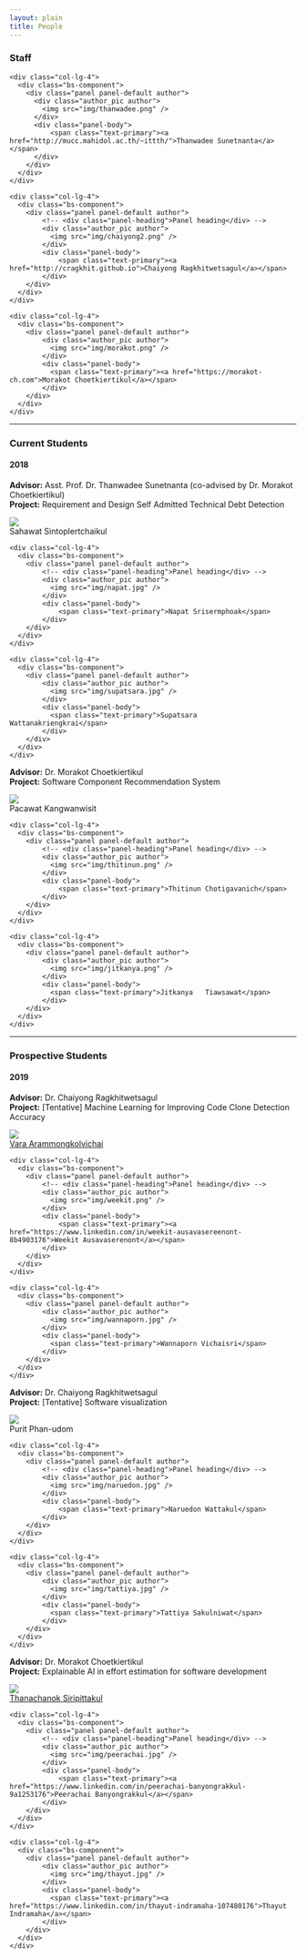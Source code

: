 ```yaml
---
layout: plain
title: People
---
```


### Staff
<div class="row">

    <div class="col-lg-4">
      <div class="bs-component">
        <div class="panel panel-default author">
          <div class="author_pic author">
            <img src="img/thanwadee.png" />
          </div>
          <div class="panel-body">
              <span class="text-primary"><a href="http://mucc.mahidol.ac.th/~ittth/">Thanwadee Sunetnanta</a></span>
          </div>
        </div>
      </div>
    </div>

    <div class="col-lg-4">
      <div class="bs-component">
        <div class="panel panel-default author">
            <!-- <div class="panel-heading">Panel heading</div> -->
            <div class="author_pic author">
              <img src="img/chaiyong2.png" />
            </div>
            <div class="panel-body">
                <span class="text-primary"><a href="http://cragkhit.github.io">Chaiyong Ragkhitwetsagul</a></span>
            </div>
        </div>
      </div>
    </div>

    <div class="col-lg-4">
      <div class="bs-component">
        <div class="panel panel-default author">
            <div class="author_pic author">
              <img src="img/morakot.png" />
            </div>
            <div class="panel-body">
              <span class="text-primary"><a href="https://morakot-ch.com">Morakot Choetkiertikul</a></span>
            </div>
        </div>
      </div>
    </div>

</div>

---

### Current Students
#### 2018
<div class="row">
    <div class="col-md-12">
      <p>
      <b>Advisor:</b> Asst. Prof. Dr. Thanwadee Sunetnanta (co-advised by Dr. Morakot Choetkiertikul)<br />
      <b>Project:</b> Requirement and Design Self Admitted Technical Debt Detection
      </p>
    </div>
    <div class="col-lg-4">
      <div class="bs-component">
        <div class="panel panel-default author">
          <div class="author_pic author">
            <img src="img/sahawat.jpg" />
          </div>
          <div class="panel-body">
              <span class="text-primary">Sahawat Sintoplertchaikul</span>
          </div>
        </div>
      </div>
    </div>

    <div class="col-lg-4">
      <div class="bs-component">
        <div class="panel panel-default author">
            <!-- <div class="panel-heading">Panel heading</div> -->
            <div class="author_pic author">
              <img src="img/napat.jpg" />
            </div>
            <div class="panel-body">
                <span class="text-primary">Napat Srisermphoak</span>
            </div>
        </div>
      </div>
    </div>

    <div class="col-lg-4">
      <div class="bs-component">
        <div class="panel panel-default author">
            <div class="author_pic author">
              <img src="img/supatsara.jpg" />
            </div>
            <div class="panel-body">
              <span class="text-primary">Supatsara Wattanakriengkrai</span>
            </div>
        </div>
      </div>
    </div>
</div>

<div class="row">
    <div class="col-md-12">
      <p>
      <b>Advisor:</b> Dr. Morakot Choetkiertikul<br />
      <b>Project:</b> Software Component Recommendation System
      </p>
    </div>
    <div class="col-lg-4">
      <div class="bs-component">
        <div class="panel panel-default author">
          <div class="author_pic author">
            <img src="img/pacawat.png" />
          </div>
          <div class="panel-body">
              <span class="text-primary">Pacawat Kangwanwisit</span>
          </div>
        </div>
      </div>
    </div>

    <div class="col-lg-4">
      <div class="bs-component">
        <div class="panel panel-default author">
            <!-- <div class="panel-heading">Panel heading</div> -->
            <div class="author_pic author">
              <img src="img/thitinun.png" />
            </div>
            <div class="panel-body">
                <span class="text-primary">Thitinun Chotigavanich</span>
            </div>
        </div>
      </div>
    </div>

    <div class="col-lg-4">
      <div class="bs-component">
        <div class="panel panel-default author">
            <div class="author_pic author">
              <img src="img/jitkanya.png" />
            </div>
            <div class="panel-body">
              <span class="text-primary">Jitkanya	Tiawsawat</span>
            </div>
        </div>
      </div>
    </div>
</div>

---

### Prospective Students
#### 2019
<div class="row">
    <div class="col-md-12">
      <p>
      <b>Advisor:</b> Dr. Chaiyong Ragkhitwetsagul<br />
      <b>Project:</b> [Tentative] Machine Learning for Improving Code Clone Detection Accuracy
      </p>
    </div>
    <div class="col-lg-4">
      <div class="bs-component">
        <div class="panel panel-default author">
          <div class="author_pic author">
            <img src="img/vara.jpg" />
          </div>
          <div class="panel-body">
              <span class="text-primary"><a href="https://www.linkedin.com/in/vara-arammongkolvichai-046234176/">Vara Arammongkolvichai</a></span>
          </div>
        </div>
      </div>
    </div>

    <div class="col-lg-4">
      <div class="bs-component">
        <div class="panel panel-default author">
            <!-- <div class="panel-heading">Panel heading</div> -->
            <div class="author_pic author">
              <img src="img/weekit.png" />
            </div>
            <div class="panel-body">
                <span class="text-primary"><a href="https://www.linkedin.com/in/weekit-ausavasereenont-8b4903176">Weekit Ausavaserenont</a></span>
            </div>
        </div>
      </div>
    </div>

    <div class="col-lg-4">
      <div class="bs-component">
        <div class="panel panel-default author">
            <div class="author_pic author">
              <img src="img/wannaporn.jpg" />
            </div>
            <div class="panel-body">
              <span class="text-primary">Wannaporn Vichaisri</span>
            </div>
        </div>
      </div>
    </div>
</div>

<div class="row">
    <div class="col-md-12">
      <p>
      <b>Advisor:</b> Dr. Chaiyong Ragkhitwetsagul<br />
      <b>Project:</b> [Tentative] Software visualization
      </p>
    </div>
    <div class="col-lg-4">
      <div class="bs-component">
        <div class="panel panel-default author">
          <div class="author_pic author">
            <img src="img/purit.jpg" />
          </div>
          <div class="panel-body">
              <span class="text-primary">Purit Phan-udom</span>
          </div>
        </div>
      </div>
    </div>

    <div class="col-lg-4">
      <div class="bs-component">
        <div class="panel panel-default author">
            <!-- <div class="panel-heading">Panel heading</div> -->
            <div class="author_pic author">
              <img src="img/naruedon.jpg" />
            </div>
            <div class="panel-body">
                <span class="text-primary">Naruedon Wattakul</span>
            </div>
        </div>
      </div>
    </div>

    <div class="col-lg-4">
      <div class="bs-component">
        <div class="panel panel-default author">
            <div class="author_pic author">
              <img src="img/tattiya.jpg" />
            </div>
            <div class="panel-body">
              <span class="text-primary">Tattiya Sakulniwat</span>
            </div>
        </div>
      </div>
    </div>
</div>

<div class="row">
    <div class="col-md-12">
      <p>
      <b>Advisor:</b> Dr. Morakot Choetkiertikul<br />
      <b>Project:</b> Explainable AI in effort estimation for software development
      </p>
    </div>
    <div class="col-lg-4">
      <div class="bs-component">
        <div class="panel panel-default author">
          <div class="author_pic author">
            <img src="img/thanachanok.jpg" />
          </div>
          <div class="panel-body">
              <span class="text-primary"><a href="http://linkedin.com/in/thanachanok-siripitakul-01651a186">Thanachanok Siripittakul</a></span>
          </div>
        </div>
      </div>
    </div>

    <div class="col-lg-4">
      <div class="bs-component">
        <div class="panel panel-default author">
            <!-- <div class="panel-heading">Panel heading</div> -->
            <div class="author_pic author">
              <img src="img/peerachai.jpg" />
            </div>
            <div class="panel-body">
                <span class="text-primary"><a href="https://www.linkedin.com/in/peerachai-banyongrakkul-9a1253176">Peerachai Banyongrakkul</a></span>
            </div>
        </div>
      </div>
    </div>

    <div class="col-lg-4">
      <div class="bs-component">
        <div class="panel panel-default author">
            <div class="author_pic author">
              <img src="img/thayut.jpg" />
            </div>
            <div class="panel-body">
              <span class="text-primary"><a href="https://www.linkedin.com/in/thayut-indramaha-107480176">Thayut Indramaha</a></span>
            </div>
        </div>
      </div>
    </div>
</div>
